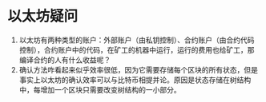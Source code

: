 # 以太坊疑问

1. 以太坊有两种类型的账户：外部账户（由私钥控制）、合约账户（由合约代码控制），合约账户中的代码，在矿工的机器中运行，运行的费用也给矿工，那编译合约的人有什么收益呢？
2. 确认方法咋看起来似乎效率很低，因为它需要存储每个区块的所有状态，但是事实上以太坊的确认效率可以与比特币相提并论。原因是状态存储在树结构中，每增加一个区块只需要改变树结构的一小部分。